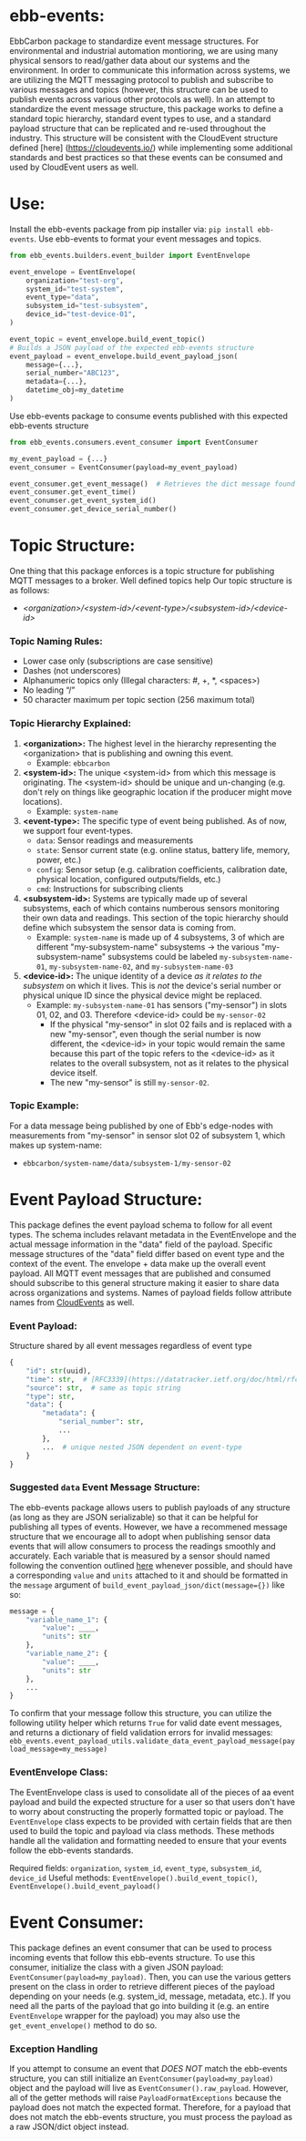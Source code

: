 # ebb-events:
EbbCarbon package to standardize event message structures. For environmental and industrial automation montioring, we are using many physical sensors to read/gather data about our systems and the environment. In order to communicate this information across systems, we are utilizing the MQTT messaging protocol to publish and subscribe to various messages and topics (however, this structure can be used to publish events across various other protocols as well). In an attempt to standardize the event message structure, this package works to define a standard topic hierarchy, standard event types to use, and a standard payload structure that can be replicated and re-used throughout the industry. This structure will be consistent with the CloudEvent structure defined [here] (https://cloudevents.io/) while implementing some additional standards and best practices so that these events can be consumed and used by CloudEvent users as well.

# Use:
Install the ebb-events package from pip installer via: `pip install ebb-events`.
Use ebb-events to format your event messages and topics.
```python
from ebb_events.builders.event_builder import EventEnvelope

event_envelope = EventEnvelope(
    organization="test-org",
    system_id="test-system",
    event_type="data",
    subsystem_id="test-subsystem",
    device_id="test-device-01",
)

event_topic = event_envelope.build_event_topic()
# Builds a JSON payload of the expected ebb-events structure
event_payload = event_envelope.build_event_payload_json(
    message={...},
    serial_number="ABC123",
    metadata={...},
    datetime_obj=my_datetime
)
```

Use ebb-events package to consume events published with this expected ebb-events structure
```python
from ebb_events.consumers.event_consumer import EventConsumer

my_event_payload = {...}
event_consumer = EventConsumer(payload=my_event_payload)

event_consumer.get_event_message()  # Retrieves the dict message found in the payload's `data` field
event_consumer.get_event_time()
event_conumser.get_event_system_id()
event_consumer.get_device_serial_number()
```

# Topic Structure:
One thing that this package enforces is a topic structure for publishing MQTT messages to a broker. Well defined topics help Our topic structure is as follows:
* _\<organization\>/\<system-id\>/\<event-type\>/\<subsystem-id\>/\<device-id\>_

### Topic Naming Rules:
* Lower case only (subscriptions are case sensitive)
* Dashes (not underscores)
* Alphanumeric topics only (Illegal characters: #, +, *, \<spaces\>)
* No leading “/”
* 50 character maximum per topic section (256 maximum total)

### Topic Hierarchy Explained:
1. **\<organization\>:** The highest level in the hierarchy representing the \<organization\> that is publishing and owning this event.
    * Example: `ebbcarbon`
2. **\<system-id\>:** The unique \<system-id\> from which this message is originating. The \<system-id\> should be unique and un-changing (e.g. don't rely on things like geographic location if the producer might move locations).
    * Example: `system-name`
3. **\<event-type\>:** The specific type of event being published. As of now, we support four event-types.
    * `data`: Sensor readings and measurements
    * `state`: Sensor current state (e.g. online status, battery life, memory, power, etc.)
    * `config`: Sensor setup (e.g. calibration coefficients, calibration date, physical location, configured outputs/fields, etc.)
    * `cmd`: Instructions for subscribing clients
4. **\<subsystem-id\>:** Systems are typically made up of several subsystems, each of which contains numberous sensors monitoring their own data and readings. This section of the topic hierarchy should define which subsystem the sensor data is coming from.
    * Example: `system-name` is made up of 4 subsystems, 3 of which are different "my-subsystem-name" subsystems -> the various "my-subsystem-name" subsystems could be labeled `my-subsystem-name-01`, `my-subsystem-name-02`, and `my-subsystem-name-03`
5. **\<device-id\>:** The unique identity of a device _as it relates to the subsystem_ on which it lives. This is _not_ the device's serial number or physical unique ID since the physical device might be replaced.
    * Example: `my-subsystem-name-01` has sensors ("my-sensor") in slots 01, 02, and 03. Therefore \<device-id\> could be `my-sensor-02`
        * If the physical "my-sensor" in slot 02 fails and is replaced with a new "my-sensor", even though the serial number is now different, the \<device-id\> in your topic would remain the same because this part of the topic refers to the \<device-id\> as it relates to the overall subsystem, not as it relates to the physical device itself.
        * The new "my-sensor" is still `my-sensor-02`.
### Topic Example:
For a data message being published by one of Ebb's edge-nodes with measurements from "my-sensor" in sensor slot 02 of subsystem 1, which makes up system-name:
* `ebbcarbon/system-name/data/subsystem-1/my-sensor-02`

# Event Payload Structure:
This package defines the event payload schema to follow for all event types. The schema includes relavant metadata in the EventEnvelope and the actual message information in the "data" field of the payload. Specific message structures of the "data" field differ based on event type and the context of the event. The envelope + data make up the overall event payload. All MQTT event messages that are published and consumed should subscribe to this general structure making it easier to share data across organizations and systems. Names of payload fields follow attribute names from [CloudEvents](https://cloudevents.io/) as well.

### Event Payload:
Structure shared by all event messages regardless of event type
```python
{
    "id": str(uuid),
    "time": str,  # [RFC3339](https://datatracker.ietf.org/doc/html/rfc3339) format
    "source": str,  # same as topic string
    "type": str,
    "data": {
        "metadata": {
            "serial_number": str,
            ...
        },
        ...  # unique nested JSON dependent on event-type
    }
}
```

### Suggested `data` Event Message Structure:
The ebb-events package allows users to publish payloads of any structure (as long as they are JSON serializable) so that it can be helpful for publishing all types of events.  However, we have a recommened message structure that we encourage all to adopt when publishing sensor data events that will allow consumers to process the readings smoothly and accurately. Each variable that is measured by a sensor should named following the convention outlined [here](https://cfconventions.org/Data/cf-standard-names/current/build/cf-standard-name-table.html) whenever possible, and should have a corresponding `value` and `units` attached to it and should be formatted in the `message` argument of `build_event_payload_json/dict(message={})` like so:
```python
message = {
    "variable_name_1": {
        "value": ____,
        "units": str
    },
    "variable_name_2": {
        "value": ____,
        "units": str
    },
    ...
}
```

To confirm that your message follow this structure, you can utilize the following utility helper which returns `True` for valid date event messages, and returns a dictionary of field validation errors for invalid messages: `ebb_events.event_payload_utils.validate_data_event_payload_message(payload_message=my_message)`

### EventEnvelope Class:
The EventEnvelope class is used to consolidate all of the pieces of aa event payload and build the expected structure for a user so that users don't have to worry about constructing the properly formatted topic or payload. The `EventEnvelope` class expects to be provided with certain fields that are then used to build the topic and payload via class methods. These methods handle all the validation and formatting needed to ensure that your events follow the ebb-events standards.

Required fields: `organization`, `system_id`, `event_type`, `subsystem_id`, `device_id`
Useful methods: `EventEnvelope().build_event_topic()`, `EventEnvelope().build_event_payload()`

# Event Consumer:
This package defines an event consumer that can be used to process incoming events that follow this ebb-events structure. To use this consumer, initialize the class with a given JSON payload: `EventConsumer(payload=my_payload)`. Then, you can use the various getters present on the class in order to retrieve different pieces of the payload depending on your needs (e.g. system_id, message, metadata, etc.). If you need all the parts of the payload that go into building it (e.g. an entire `EventEnvelope` wrapper for the payload) you may also use the `get_event_envelope()` method to do so.

### Exception Handling
If you attempt to consume an event that _DOES NOT_ match the ebb-events structure, you can still initialize an `EventConsumer(payload=my_payload)` object and the payload will live as `EventConsumer().raw_payload`. However, all of the getter methods will raise `PayloadFormatExceptions` because the payload does not match the expected format. Therefore, for a payload that does not match the ebb-events structure, you must process the payload as a raw JSON/dict object instead.
